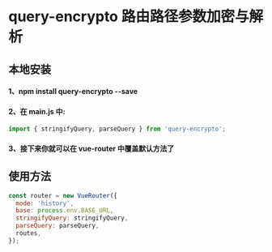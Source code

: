 # query-encrypto 路由路径参数加密与解析

## 本地安装

#### 1、npm install query-encrypto --save

#### 2、在 main.js 中:

```js
import { stringifyQuery, parseQuery } from 'query-encrypto';
```

#### 3、接下来你就可以在 vue-router 中覆盖默认方法了

## 使用方法

```js
const router = new VueRouter({
  mode: 'history',
  base: process.env.BASE_URL,
  stringifyQuery: stringifyQuery,
  parseQuery: parseQuery,
  routes,
});
```
